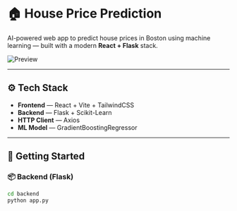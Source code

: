 # 🏠 House Price Prediction

AI-powered web app to predict house prices in Boston using machine learning — built with a modern **React + Flask** stack.

![Preview](preview.png)

---

## ⚙️ Tech Stack

- **Frontend** — React + Vite + TailwindCSS  
- **Backend** — Flask + Scikit-Learn  
- **HTTP Client** — Axios  
- **ML Model** — GradientBoostingRegressor  

---

## 🚀 Getting Started

### 📦 Backend (Flask)
```bash
cd backend
python app.py

